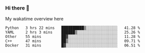 ### Hi there 👋

<!--
**Jassy930/Jassy930** is a ✨ _special_ ✨ repository because its `README.md` (this file) appears on your GitHub profile.

Here are some ideas to get you started:

- 🔭 I’m currently working on ...
- 🌱 I’m currently learning ...
- 👯 I’m looking to collaborate on ...
- 🤔 I’m looking for help with ...
- 💬 Ask me about ...
- 📫 How to reach me: ...
- 😄 Pronouns: ...
- ⚡ Fun fact: ...
-->

My wakatime overview here
<!--START_SECTION:waka-->
```text
Python   3 hrs 22 mins   ██████████▒░░░░░░░░░░░░░░   41.28 % 
YAML     2 hrs 3 mins    ██████▒░░░░░░░░░░░░░░░░░░   25.26 % 
Other    55 mins         ██▓░░░░░░░░░░░░░░░░░░░░░░   11.28 % 
C++      47 mins         ██▒░░░░░░░░░░░░░░░░░░░░░░   09.71 % 
Docker   31 mins         █▓░░░░░░░░░░░░░░░░░░░░░░░   06.51 % 
```
<!--END_SECTION:waka-->

